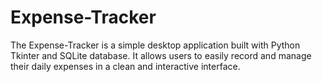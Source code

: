 # Expense-Tracker
The Expense-Tracker is a simple desktop application built with Python Tkinter and SQLite database. It allows users to easily record and manage their daily expenses in a clean and interactive interface.  
